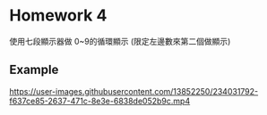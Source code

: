 # Homework 4
使用七段顯示器做 0~9的循環顯示
(限定左邊數來第二個做顯示)

## Example



https://user-images.githubusercontent.com/13852250/234031792-f637ce85-2637-471c-8e3e-6838de052b9c.mp4




